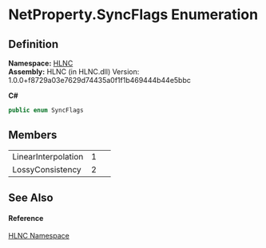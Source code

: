 # NetProperty.SyncFlags Enumeration




## Definition
**Namespace:** <a href="N_HLNC">HLNC</a>  
**Assembly:** HLNC (in HLNC.dll) Version: 1.0.0+f8729a03e7629d74435a0f1f1b469444b44e5bbc

**C#**
``` C#
public enum SyncFlags
```



## Members
<table>
<tr>
<td>LinearInterpolation</td>
<td>1</td>
<td> </td></tr>
<tr>
<td>LossyConsistency</td>
<td>2</td>
<td> </td></tr>
</table>

## See Also


#### Reference
<a href="N_HLNC">HLNC Namespace</a>  
